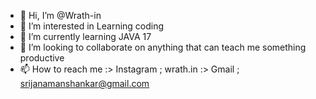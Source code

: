 - 👋 Hi, I’m @Wrath-in
- 👀 I’m interested in Learning coding
- 🌱 I’m currently learning JAVA 17
- 💞️ I’m looking to collaborate on anything that can teach me something productive
- 📫 How to reach me :> Instagram ; wrath.in
                      :> Gmail    ; srijanamanshankar@gmail.com


<!---
Wrath-in/Wrath-in is a ✨ special ✨ repository because its `README.md` (this file) appears on your GitHub profile.
You can click the Preview link to take a look at your changes.
--->
